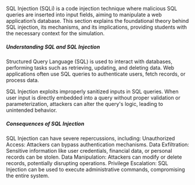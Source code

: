
SQL Injection (SQLi) is a code injection technique where malicious SQL queries are inserted into input fields, aiming to manipulate a web application’s database. This section explains the foundational theory behind SQL injection, its mechanisms, and its implications, providing students with the necessary context for the simulation.

#####  Understanding SQL and SQL Injection
Structured Query Language (SQL) is used to interact with databases, performing tasks such as retrieving, updating, and deleting data. Web applications often use SQL queries to authenticate users, fetch records, or process data.

SQL Injection exploits improperly sanitized inputs in SQL queries. When user input is directly embedded into a query without proper validation or parameterization, attackers can alter the query's logic, leading to unintended behavior. 

#####  Consequences of SQL Injection
SQL Injection can have severe repercussions, including:
Unauthorized Access: Attackers can bypass authentication mechanisms.
Data Exfiltration: Sensitive information like user credentials, financial data, or personal records can be stolen.
Data Manipulation: Attackers can modify or delete records, potentially disrupting operations.
Privilege Escalation: SQL Injection can be used to execute administrative commands, compromising the entire system.
